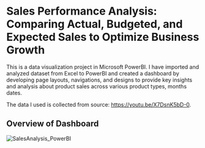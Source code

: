 # Sales Performance Analysis: Comparing Actual, Budgeted, and Expected Sales to Optimize Business Growth


This is a data visualization project in Microsoft PowerBI. I have imported and analyzed dataset from Excel to PowerBI and created a dashboard by developing page layouts, navigations, and designs to provide key insights and analysis about product sales across various product types, months dates.

The data I used is collected from source: https://youtu.be/X7DsnK5bD-0.

## Overview of Dashboard
![SalesAnalysis_PowerBI](https://user-images.githubusercontent.com/33488566/224523219-927d93a7-6f89-4d7a-ad9d-3bb3d6a961f4.PNG)
